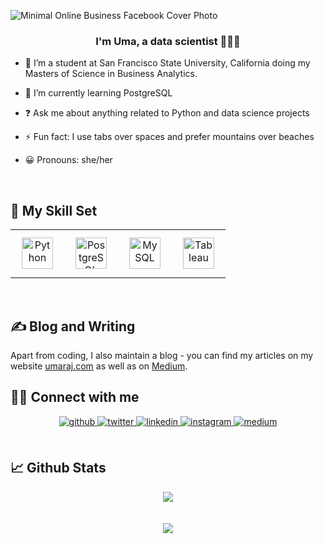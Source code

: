
![Minimal Online Business Facebook Cover Photo](https://user-images.githubusercontent.com/105756607/179055797-b9cf8725-25e9-4e24-aa04-da86f3c05f27.png)

  

### <div align="center">I'm Uma, a data scientist 👨‍💻🚀</div>  
  

- 🔭 I’m a student at San Francisco State University, California doing my Masters of Science in Business Analytics.
  

- 🌱 I’m currently learning PostgreSQL  
  

- ❓ Ask me about anything related to Python and data science projects  
  

- ⚡ Fun fact: I use tabs over spaces and prefer mountains over beaches


- 😀 Pronouns: she/her
 

<br/>  


## 💪 My Skill Set  
<table>
  
<tr>
  
  <td valign="top" width="25%">

<div align="center">  
<img style="margin: 10px" src="https://profilinator.rishav.dev/skills-assets/python-original.svg" alt="Python" height="50" />  
</div>  

</td>
  
  <td valign="top" width="25%">

<div align="center">  
  <img style="margin: 10px" src="https://profilinator.rishav.dev/skills-assets/postgresql-original-wordmark.svg" alt="PostgreSQL" height="50" />  

</div>

</td><td valign="top" width="25%">

<div align="center">  
  <img style="margin: 10px" src="https://profilinator.rishav.dev/skills-assets/mysql-original-wordmark.svg" alt="MySQL" height="50" />  

</div>

</td><td valign="top" width="25%">

<div align="center">  
<img style="margin: 10px" src="https://profilinator.rishav.dev/skills-assets/tableau.svg" alt="Tableau" height="50" />  

</div>

</td>
  
  
  </tr></table>  

<br/>  

## ✍️ Blog and Writing
Apart from coding, I also maintain a blog - you can find my articles on my website <a href = "https://www.umaraj.com/">umaraj.com</a> as well as on <a href="https://medium.com/@umaraj_datascientist" target="_blank">Medium</a>. 

## 🤝🏼 Connect with me  
<div align="center">
<a href="https://github.com/umaraj033107" target="_blank">
<img src=https://img.shields.io/badge/github-%2324292e.svg?&style=for-the-badge&logo=github&logoColor=white alt=github style="margin-bottom: 5px;" />
</a>
<a href="https://twitter.com/umasudh" target="_blank">
<img src=https://img.shields.io/badge/twitter-%2300acee.svg?&style=for-the-badge&logo=twitter&logoColor=white alt=twitter style="margin-bottom: 5px;" />
</a>
<a href="https://linkedin.com/in/umarajagopalan" target="_blank">
<img src=https://img.shields.io/badge/linkedin-%231E77B5.svg?&style=for-the-badge&logo=linkedin&logoColor=white alt=linkedin style="margin-bottom: 5px;" />
</a>
<a href="https://instagram.com/uma_rajagopalan" target="_blank">
<img src=https://img.shields.io/badge/instagram-%23000000.svg?&style=for-the-badge&logo=instagram&logoColor=white alt=instagram style="margin-bottom: 5px;" />
</a>
<a href="https://medium.com/@umaraj_datascientist" target="_blank">
<img src=https://img.shields.io/badge/medium-%23292929.svg?&style=for-the-badge&logo=medium&logoColor=white alt=medium style="margin-bottom: 5px;" />
</a>  
</div>  
  

<br/>  


## 📈 Github Stats  
<div align="center"><img src="https://github-readme-stats.vercel.app/api?username=umaraj033107&show_icons=true&count_private=true&hide_border=true&theme=dracula&custom_title=Uma's Github Stats" align="center" /></div>  

<br/>  



  

<br/>  

<div align="center">
<img src="https://komarev.com/ghpvc/?username=umaraj033107&&style=flat-square" align="center" />
</div>  
  

<br/>  

<div align="center"></div>
<br />
